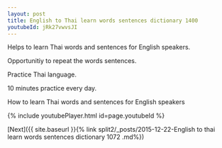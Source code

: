```yaml
---
layout: post
title: English to Thai learn words sentences dictionary 1400 
youtubeId: jRk27vwvsJI
---
```

 
 
Helps to learn Thai words and sentences for English speakers.

Opportunitiy to repeat the words sentences. 

Practice Thai language. 
 
10 minutes practice every day. 
 
How to learn Thai words and sentences for English speakers 
 
{% include youtubePlayer.html id=page.youtubeId %}
 
 
[Next]({{ site.baseurl }}{% link  split2/_posts/2015-12-22-English to thai learn words sentences dictionary 1072 .md%})
 
